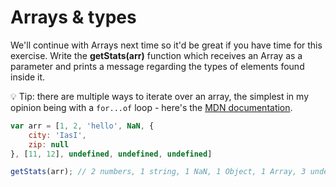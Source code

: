 # Arrays & types

We'll continue with Arrays next time so it'd be great if you have time for this exercise. Write the **getStats(arr)** function which receives an Array as a parameter and prints a message regarding the types of elements found inside it.

💡 Tip: there are multiple ways to iterate over an array, the simplest in my opinion being with a `for...of` loop - here's the [MDN documentation](https://developer.mozilla.org/en-US/docs/Web/JavaScript/Reference/Statements/for...of).


```javascript
var arr = [1, 2, 'hello', NaN, {
    city: 'IasI',
    zip: null
}, [11, 12], undefined, undefined, undefined]

getStats(arr); // 2 numbers, 1 string, 1 NaN, 1 Object, 1 Array, 3 undefined
```